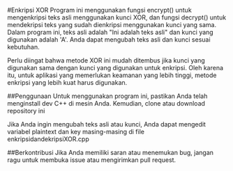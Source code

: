 
#Enkripsi XOR
Program ini menggunakan fungsi encrypt() untuk mengenkripsi teks asli menggunakan kunci XOR, dan fungsi decrypt() untuk mendekripsi teks yang sudah dienkripsi menggunakan kunci yang sama. Dalam program ini, teks asli adalah "Ini adalah teks asli" dan kunci yang digunakan adalah 'A'. Anda dapat mengubah teks asli dan kunci sesuai kebutuhan.

Perlu diingat bahwa metode XOR ini mudah ditembus jika kunci yang digunakan sama dengan kunci yang digunakan untuk enkripsi. Oleh karena itu, untuk aplikasi yang memerlukan keamanan yang lebih tinggi, metode enkripsi yang lebih kuat harus digunakan.

##Penggunaan
Untuk menggunakan program ini, pastikan Anda telah menginstall dev C++ di mesin Anda. Kemudian, clone atau download repository ini

Jika Anda ingin mengubah teks asli atau kunci, Anda dapat mengedit variabel plaintext dan key masing-masing di file enkripsidandekripsiXOR.cpp

##Berkontribusi
Jika Anda memiliki saran atau menemukan bug, jangan ragu untuk membuka issue atau mengirimkan pull request.
